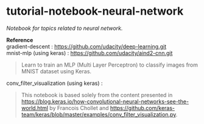 # tutorial-notebook-neural-network
_Notebook for topics related to neural network._

__Reference__  
gradient-descent    : https://github.com/udacity/deep-learning.git<br>
mnist-mlp (using keras) : https://github.com/udacity/aind2-cnn.git<br>
> Learn to train an MLP (Multi Layer Perceptron) to classify images from MNIST dataset using Keras.  

conv_filter_visualization (using keras) : <br>
> This notebook is based solely from the content presented in https://blog.keras.io/how-convolutional-neural-networks-see-the-world.html by Francois Chollet and https://github.com/keras-team/keras/blob/master/examples/conv_filter_visualization.py.
